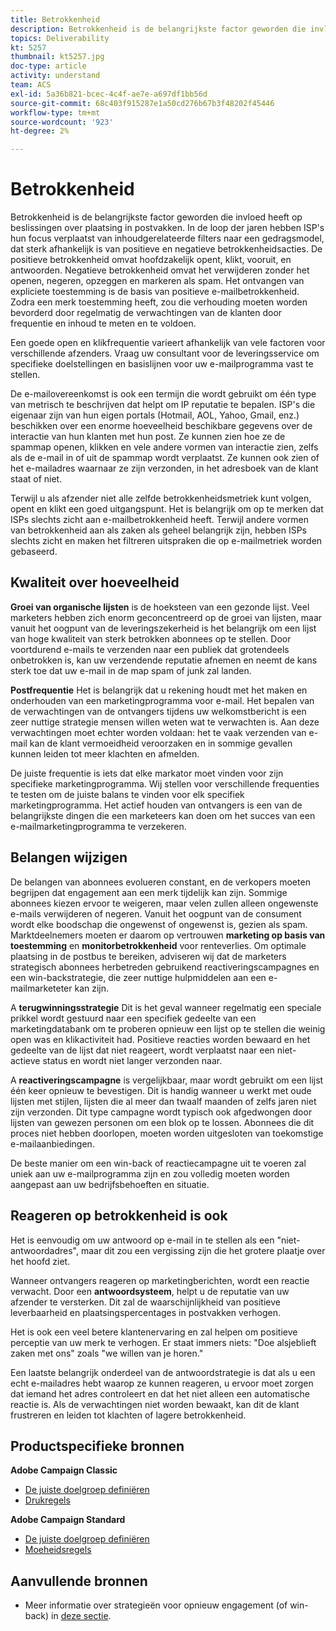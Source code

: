 ```yaml
---
title: Betrokkenheid
description: Betrokkenheid is de belangrijkste factor geworden die invloed heeft op beslissingen over plaatsing in postvakken.
topics: Deliverability
kt: 5257
thumbnail: kt5257.jpg
doc-type: article
activity: understand
team: ACS
exl-id: 5a36b821-bcec-4c4f-ae7e-a697df1bb56d
source-git-commit: 68c403f915287e1a50cd276b67b3f48202f45446
workflow-type: tm+mt
source-wordcount: '923'
ht-degree: 2%

---
```


# Betrokkenheid

Betrokkenheid is de belangrijkste factor geworden die invloed heeft op beslissingen over plaatsing in postvakken. In de loop der jaren hebben ISP&#39;s hun focus verplaatst van inhoudgerelateerde filters naar een gedragsmodel, dat sterk afhankelijk is van positieve en negatieve betrokkenheidsacties. De positieve betrokkenheid omvat hoofdzakelijk opent, klikt, vooruit, en antwoorden. Negatieve betrokkenheid omvat het verwijderen zonder het openen, negeren, opzeggen en markeren als spam. Het ontvangen van expliciete toestemming is de basis van positieve e-mailbetrokkenheid. Zodra een merk toestemming heeft, zou die verhouding moeten worden bevorderd door regelmatig de verwachtingen van de klanten door frequentie en inhoud te meten en te voldoen.

Een goede open en klikfrequentie varieert afhankelijk van vele factoren voor verschillende afzenders. Vraag uw consultant voor de leveringsservice om specifieke doelstellingen en basislijnen voor uw e-mailprogramma vast te stellen.

De e-mailovereenkomst is ook een termijn die wordt gebruikt om één type van metrisch te beschrijven dat helpt om IP reputatie te bepalen. ISP&#39;s die eigenaar zijn van hun eigen portals (Hotmail, AOL, Yahoo, Gmail, enz.) beschikken over een enorme hoeveelheid beschikbare gegevens over de interactie van hun klanten met hun post. Ze kunnen zien hoe ze de spammap openen, klikken en vele andere vormen van interactie zien, zelfs als de e-mail in of uit de spammap wordt verplaatst. Ze kunnen ook zien of het e-mailadres waarnaar ze zijn verzonden, in het adresboek van de klant staat of niet.

Terwijl u als afzender niet alle zelfde betrokkenheidsmetriek kunt volgen, opent en klikt een goed uitgangspunt. Het is belangrijk om op te merken dat ISPs slechts zicht aan e-mailbetrokkenheid heeft. Terwijl andere vormen van betrokkenheid aan als zaken als geheel belangrijk zijn, hebben ISPs slechts zicht en maken het filtreren uitspraken die op e-mailmetriek worden gebaseerd.

## Kwaliteit over hoeveelheid

**Groei van organische lijsten** is de hoeksteen van een gezonde lijst. Veel marketers hebben zich enorm geconcentreerd op de groei van lijsten, maar vanuit het oogpunt van de leveringszekerheid is het belangrijk om een lijst van hoge kwaliteit van sterk betrokken abonnees op te stellen. Door voortdurend e-mails te verzenden naar een publiek dat grotendeels onbetrokken is, kan uw verzendende reputatie afnemen en neemt de kans sterk toe dat uw e-mail in de map spam of junk zal landen.

**Postfrequentie** Het is belangrijk dat u rekening houdt met het maken en onderhouden van een marketingprogramma voor e-mail. Het bepalen van de verwachtingen van de ontvangers tijdens uw welkomstbericht is een zeer nuttige strategie mensen willen weten wat te verwachten is. Aan deze verwachtingen moet echter worden voldaan: het te vaak verzenden van e-mail kan de klant vermoeidheid veroorzaken en in sommige gevallen kunnen leiden tot meer klachten en afmelden.

De juiste frequentie is iets dat elke markator moet vinden voor zijn specifieke marketingprogramma. Wij stellen voor verschillende frequenties te testen om de juiste balans te vinden voor elk specifiek marketingprogramma. Het actief houden van ontvangers is een van de belangrijkste dingen die een marketeers kan doen om het succes van een e-mailmarketingprogramma te verzekeren.

## Belangen wijzigen

De belangen van abonnees evolueren constant, en de verkopers moeten begrijpen dat engagement aan een merk tijdelijk kan zijn. Sommige abonnees kiezen ervoor te weigeren, maar velen zullen alleen ongewenste e-mails verwijderen of negeren. Vanuit het oogpunt van de consument wordt elke boodschap die ongewenst of ongewenst is, gezien als spam. Marktdeelnemers moeten er daarom op vertrouwen **marketing op basis van toestemming** en **monitorbetrokkenheid** voor renteverlies. Om optimale plaatsing in de postbus te bereiken, adviseren wij dat de marketers strategisch abonnees herbetreden gebruikend reactiveringscampagnes en een win-backstrategie, die zeer nuttige hulpmiddelen aan een e-mailmarketeter kan zijn.

A **terugwinningsstrategie** Dit is het geval wanneer regelmatig een speciale prikkel wordt gestuurd naar een specifiek gedeelte van een marketingdatabank om te proberen opnieuw een lijst op te stellen die weinig open was en klikactiviteit had. Positieve reacties worden bewaard en het gedeelte van de lijst dat niet reageert, wordt verplaatst naar een niet-actieve status en wordt niet langer verzonden naar.

A **reactiveringscampagne** is vergelijkbaar, maar wordt gebruikt om een lijst één keer opnieuw te bevestigen. Dit is handig wanneer u werkt met oude lijsten met stijlen, lijsten die al meer dan twaalf maanden of zelfs jaren niet zijn verzonden. Dit type campagne wordt typisch ook afgedwongen door lijsten van gewezen personen om een blok op te lossen. Abonnees die dit proces niet hebben doorlopen, moeten worden uitgesloten van toekomstige e-mailaanbiedingen.

De beste manier om een win-back of reactiecampagne uit te voeren zal uniek aan uw e-mailprogramma zijn en zou volledig moeten worden aangepast aan uw bedrijfsbehoeften en situatie.

## Reageren op betrokkenheid is ook

Het is eenvoudig om uw antwoord op e-mail in te stellen als een &quot;niet-antwoordadres&quot;, maar dit zou een vergissing zijn die het grotere plaatje over het hoofd ziet.

Wanneer ontvangers reageren op marketingberichten, wordt een reactie verwacht. Door een **antwoordsysteem**, helpt u de reputatie van uw afzender te versterken. Dit zal de waarschijnlijkheid van positieve leverbaarheid en plaatsingspercentages in postvakken verhogen.

Het is ook een veel betere klantenervaring en zal helpen om positieve perceptie van uw merk te verhogen. Er staat immers niets: &quot;Doe alsjeblieft zaken met ons&quot; zoals &quot;we willen van je horen.&quot;

Een laatste belangrijk onderdeel van de antwoordstrategie is dat als u een echt e-mailadres hebt waarop ze kunnen reageren, u ervoor moet zorgen dat iemand het adres controleert en dat het niet alleen een automatische reactie is. Als de verwachtingen niet worden bewaakt, kan dit de klant frustreren en leiden tot klachten of lagere betrokkenheid.

## Productspecifieke bronnen

**Adobe Campaign Classic**

* [De juiste doelgroep definiëren](https://experienceleague.adobe.com/docs/campaign-standard/using/communication-channels/delivery-bestpractices/define-the-right-audience.html#communication-channels)
* [Drukregels](https://experienceleague.adobe.com/docs/campaign-classic/using/orchestrating-campaigns/campaign-optimization/pressure-rules.html)

**Adobe Campaign Standard**

* [De juiste doelgroep definiëren](https://experienceleague.adobe.com/docs/campaign-standard/using/communication-channels/delivery-bestpractices/define-the-right-audience.html)
* [Moeheidsregels](https://experienceleague.adobe.com/docs/campaign-standard/using/testing-and-sending/working-with-typology-rules/fatigue-rules.html)

## Aanvullende bronnen

* Meer informatie over strategieën voor opnieuw engagement (of win-back) in [deze sectie](/help/additional-resources/re-engagement.md).

